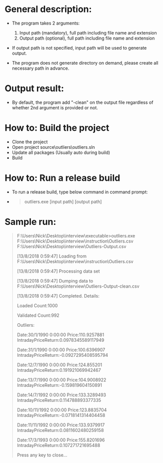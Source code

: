 # General description:
- The program takes 2 arguments: 
	1. Input path (mandatory), full path including file name and extension
	2. Output path (optional), full path including file name and extension

- If output path is not specified, input path will be used to generate output.
- The program does not generate directory on demand, please create all necessary path in advance.

# Output result:
- By default, the program add "-clean" on the output file regardless of whether 2nd argument is provided or not.

# How to: Build the project
- Clone the project
- Open project source\outliers\outliers.sln
- Update all packages (Usually auto during build)
- Build

# How to: Run a release build
- To run a release build, type below command in command prompt:
- > outliers.exe [input path] [output path]

# Sample run:
> F:\Users\Nick\Desktop\interview\executable>outliers.exe F:\Users\Nick\Desktop\interview\instruction\Outliers.csv F:\Users\Nick\Desktop\interview\Outliers-Output.csv
>
> [13/8/2018 0:59:47] Loading from F:\Users\Nick\Desktop\interview\instruction\Outliers.csv
> 
> [13/8/2018 0:59:47] Processing data set
> 
> [13/8/2018 0:59:47] Dumping data to F:\Users\Nick\Desktop\interview\Outliers-Output-clean.csv
> 
> [13/8/2018 0:59:47] Completed. Details:
> 
>
> Loaded Count:1000
> 
> Validated Count:992
> 
> Outliers:
> 
> Date:30/1/1990 0:00:00 Price:110.9257881 IntradayPriceReturn:0.0978345589117949
> 
> Date:31/1/1990 0:00:00 Price:100.6396907 IntradayPriceReturn:-0.0927295408595794
> 
> Date:12/7/1990 0:00:00 Price:124.855201 IntradayPriceReturn:0.191921069942467
> 
> Date:13/7/1990 0:00:00 Price:104.9008922 IntradayPriceReturn:-0.159819604150891
> 
> Date:14/7/1992 0:00:00 Price:133.3289493 IntradayPriceReturn:0.114788893377335
> 
> Date:10/11/1992 0:00:00 Price:123.8835704 IntradayPriceReturn:-0.0718141314404458
> 
> Date:11/11/1992 0:00:00 Price:133.9379917 IntradayPriceReturn:0.0811602480259158
> 
> Date:17/3/1993 0:00:00 Price:155.8201696 IntradayPriceReturn:0.107271721695488
> 
> Press any key to close...